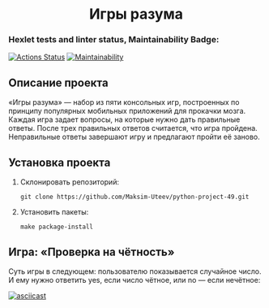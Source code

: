 # <h1 align='center'>Игры разума</h1>

### Hexlet tests and linter status, Maintainability Badge:

[![Actions Status](https://github.com/Maksim-Uteev/python-project-49/actions/workflows/hexlet-check.yml/badge.svg)](https://github.com/Maksim-Uteev/python-project-49/actions)
[![Maintainability](https://api.codeclimate.com/v1/badges/a99a88d28ad37a79dbf6/maintainability)](https://codeclimate.com/github/codeclimate/codeclimate/maintainability)

## Описание проекта

«Игры разума» — набор из пяти консольных игр, построенных по принципу популярных мобильных приложений для прокачки мозга. Каждая игра задает вопросы, на которые нужно дать правильные ответы. После трех правильных ответов считается, что игра пройдена. Неправильные ответы завершают игру и предлагают пройти её заново.

## Установка проекта

1. Склонировать репозиторий:

   ```
   git clone https://github.com/Maksim-Uteev/python-project-49.git
   ```

2. Установить пакеты:

   ```
   make package-install
   ```
## Игра: «Проверка на чётность»

Суть игры в следующем: пользователю показывается случайное число. И ему нужно ответить yes, если число чётное, или no — если нечётное:

[![asciicast](https://asciinema.org/a/xN3MGP943djOFbLDCJ15oJH81.svg)](https://asciinema.org/a/xN3MGP943djOFbLDCJ15oJH81)